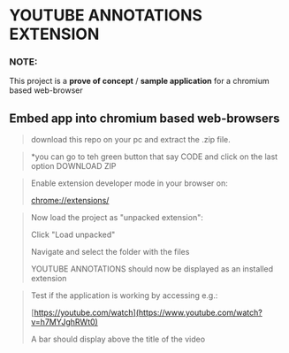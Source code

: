 # YOUTUBE ANNOTATIONS EXTENSION

### NOTE: 
This project is a **prove of concept** / **sample application** for a chromium based web-browser

## Embed app into chromium based web-browsers

> download this repo on your pc and extract the .zip file.

> *you can go to teh green button that say CODE and click on the last option DOWNLOAD ZIP


> Enable extension developer mode in your browser on: 
>
> [chrome://extensions/](chrome://extensions/)

> Now load the project as "unpacked extension":
>
> Click "Load unpacked"
>
> Navigate and select the folder with the files
> 
> YOUTUBE ANNOTATIONS should now be displayed as an installed extension

> Test if the application is working by accessing e.g.:
>
> [https://youtube.com/watch](https://www.youtube.com/watch?v=h7MYJghRWt0)
>
> A bar should display above the title of the video
